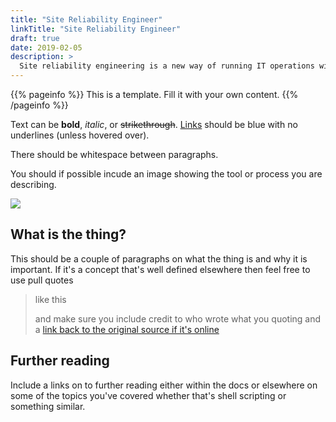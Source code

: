 ```yaml
---
title: "Site Reliability Engineer"
linkTitle: "Site Reliability Engineer"
draft: true
date: 2019-02-05
description: >
  Site reliability engineering is a new way of running IT operations with an emphaisis on platform maintainance.
---
```


{{% pageinfo %}}
This is a template. Fill it with your own content.
{{% /pageinfo %}}

Text can be **bold**, _italic_, or ~~strikethrough~~. [Links](https://gohugo.io) should be blue with no underlines (unless hovered over).

There should be whitespace between paragraphs.

You should if possible incude an image showing the tool or process you are describing.

![](https://upload.wikimedia.org/wikipedia/commons/thumb/9/9e/Picea_abies_shoot_with_buds%2C_Sogndal%2C_Norway.jpg/1024px-Picea_abies_shoot_with_buds%2C_Sogndal%2C_Norway.jpg)

## What is the thing?

This should be a couple of paragraphs on what the thing is and why it is important. If it's a concept that's well defined elsewhere then feel free to use pull quotes
> like this
>
> and make sure you include credit to who wrote what you quoting and a [link back to the original source if it's online](www.google.com)


## Further reading
Include a links on to further reading either within the docs or elsewhere on some of the topics you've covered whether that's shell scripting or something similar.